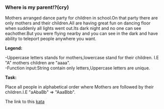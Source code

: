 ### Where is my parent!?(cry)

Mothers arranged dance party for children in school.On that party there are only mothers and their children.All are having great fun on dancing floor when suddenly all lights went out.Its dark night and no one can see eachother.But you were flying nearby and you can see in the dark and have ability to teleport people anywhere you want.

**Legend:**  

-Uppercase letters stands for mothers,lowercase stand for their children. I.E "A" mothers children are "aaaa".  
-Function input:String contain only letters,Uppercase letters are unique.  

**Task:**  

Place all people in alphabetical order where Mothers are followed by their children.I.E "aAbaBb" => "AaaBbb".

The link to this [kata](https://www.codewars.com/kata/where-is-my-parent-cry/java)
